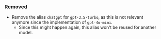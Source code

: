 <!--
A new scriv changelog fragment.

Uncomment the section that is right (remove the HTML comment wrapper).
-->

### Removed

* Remove the alias `chatgpt` for `gpt-3.5-turbo`, as this is not relevant anymore since the implementation of `gpt-4o-mini`.
    * Since this might happen again, this alias won't be reused for another model.

<!--
### Added

- A bullet item for the Added category.

-->
<!--
### Changed

- A bullet item for the Changed category.

-->
<!--
### Deprecated

- A bullet item for the Deprecated category.

-->
<!--
### Fixed

- A bullet item for the Fixed category.

-->
<!--
### Security

- A bullet item for the Security category.

-->
